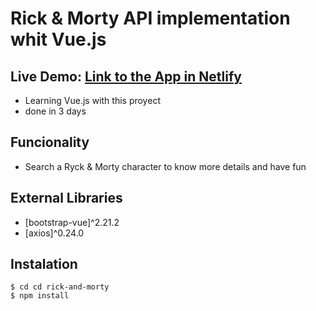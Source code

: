 # Rick & Morty API implementation whit Vue.js

## Live Demo: [Link to the App in Netlify](https://https://rick-and-morty-api-vue-js.netlify.app/)

- Learning Vue.js with this proyect
- done in 3 days

## Funcionality

- Search a Ryck & Morty character to know more details and have fun

## External Libraries

- [bootstrap-vue]^2.21.2
- [axios]^0.24.0

## Instalation

```
$ cd cd rick-and-morty
$ npm install
```
